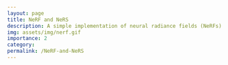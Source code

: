 ```yaml
---
layout: page
title: NeRF and NeRS
description: A simple implementation of neural radiance fields (NeRFs) and neural implicit surfaces (NeRS).
img: assets/img/nerf.gif
importance: 2
category: 
permalink: /NeRF-and-NeRS
---
```


